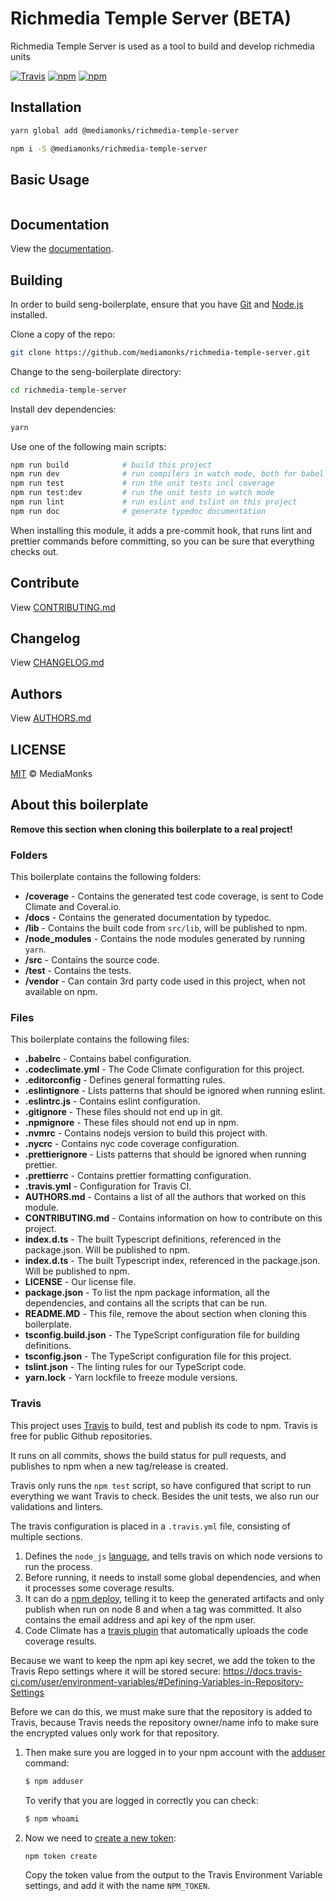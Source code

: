 # Richmedia Temple Server (BETA)

Richmedia Temple Server is used as a tool to build and develop richmedia units


[![Travis](https://img.shields.io/travis/mediamonks/richmedia-temple-server.svg)](https://travis-ci.org/mediamonks/richmedia-temple-server)
[![npm](https://img.shields.io/npm/v/@mediamonks/richmedia-temple-server.svg?maxAge=2592000)](https://www.npmjs.com/package/@mediamonks/richmedia-temple-server)
[![npm](https://img.shields.io/npm/dm/@mediamonks/richmedia-temple-server.svg?maxAge=2592000)](https://www.npmjs.com/package/@mediamonks/richmedia-temple-server)
<!-- [![Code Climate](https://img.shields.io/codeclimate/github/mediamonks/seng-boilerplate.svg?maxAge=2592000)](https://codeclimate.com/github/mediamonks/seng-boilerplate) -->
<!-- [![Coveralls](https://img.shields.io/coveralls/mediamonks/seng-boilerplate.svg?maxAge=2592000)](https://coveralls.io/github/mediamonks/seng-boilerplate?branch=master) -->

## Installation

```sh
yarn global add @mediamonks/richmedia-temple-server
```

```sh
npm i -S @mediamonks/richmedia-temple-server
```


## Basic Usage

```ts

```


## Documentation

View the [documentation](http://mediamonks.github.io/richmedia-temple-server/).


## Building

In order to build seng-boilerplate, ensure that you have [Git](http://git-scm.com/downloads)
and [Node.js](http://nodejs.org/) installed.

Clone a copy of the repo:
```sh
git clone https://github.com/mediamonks/richmedia-temple-server.git
```

Change to the seng-boilerplate directory:
```sh
cd richmedia-temple-server
```

Install dev dependencies:
```sh
yarn
```

Use one of the following main scripts:
```sh
npm run build            # build this project
npm run dev              # run compilers in watch mode, both for babel and typescript
npm run test             # run the unit tests incl coverage
npm run test:dev         # run the unit tests in watch mode
npm run lint             # run eslint and tslint on this project
npm run doc              # generate typedoc documentation
```

When installing this module, it adds a pre-commit hook, that runs lint and prettier commands
before committing, so you can be sure that everything checks out.


## Contribute

View [CONTRIBUTING.md](./CONTRIBUTING.md)


## Changelog

View [CHANGELOG.md](./CHANGELOG.md)


## Authors

View [AUTHORS.md](./AUTHORS.md)


## LICENSE

[MIT](./LICENSE) © MediaMonks


## About this boilerplate

**Remove this section when cloning this boilerplate to a real project!**

### Folders

This boilerplate contains the following folders:
* **/coverage** - Contains the generated test code coverage, is sent to Code
Climate and Coveral.io.
* **/docs** - Contains the generated documentation by typedoc.
* **/lib** - Contains the built code from `src/lib`, will be published to npm.
* **/node_modules** - Contains the node modules generated by running `yarn`.
* **/src** - Contains the source code.
* **/test** - Contains the tests.
* **/vendor** - Can contain 3rd party code used in this project, when not
available on npm.

### Files

This boilerplate contains the following files:
* **.babelrc** - Contains babel configuration.
* **.codeclimate.yml** - The Code Climate configuration for this project.
* **.editorconfig** - Defines general formatting rules.
* **.eslintignore** - Lists patterns that should be ignored when running eslint.
* **.eslintrc.js** - Contains eslint configuration.
* **.gitignore** - These files should not end up in git.
* **.npmignore** - These files should not end up in npm.
* **.nvmrc** - Contains nodejs version to build this project with.
* **.nycrc** - Contains nyc code coverage configuration.
* **.prettierignore** - Lists patterns that should be ignored when running prettier.
* **.prettierrc** - Contains prettier formatting configuration.
* **.travis.yml** - Configuration for Travis CI.
* **AUTHORS.md** - Contains a list of all the authors that worked on this module.
* **CONTRIBUTING.md** - Contains information on how to contribute on this project.
* **index.d.ts** - The built Typescript definitions, referenced in the package.json.
Will be published to npm.
* **index.d.ts** - The built Typescript index, referenced in the package.json.
Will be published to npm.
* **LICENSE** - Our license file.
* **package.json** - To list the npm package information, all the dependencies,
and contains all the scripts that can be run.
* **README.MD** - This file, remove the about section when cloning this boilerplate.
* **tsconfig.build.json** - The TypeScript configuration file for building definitions.
* **tsconfig.json** - The TypeScript configuration file for this project.
* **tslint.json** - The linting rules for our TypeScript code.
* **yarn.lock** - Yarn lockfile to freeze module versions.

### Travis

This project uses [Travis](https://travis-ci.org) to build, test and
publish its code to npm. Travis is free for public Github repositories.

It runs on all commits, shows the build status for pull requests, and
publishes to npm when a new tag/release is created.

Travis only runs the `npm test` script, so have configured that script
to run everything we want Travis to check. Besides the unit tests, we
also run our validations and linters.

The travis configuration is placed in a `.travis.yml` file, consisting
of multiple sections.

1.  Defines the `node_js` [language](https://docs.travis-ci.com/user/languages/javascript-with-nodejs),
    and tells travis on which node versions to run the process.
2.  Before running, it needs to install some global dependencies, and
    when it processes some coverage results.
3.  It can do a [npm deploy](https://docs.travis-ci.com/user/deployment/npm),
    telling it to keep the generated artifacts and only publish when run
    on node 8 and when a tag was committed. It also contains the email
    address and api key of the npm user.
4.  Code Climate has a [travis plugin](https://docs.travis-ci.com/user/code-climate/)
    that automatically uploads the code coverage results.

Because we want to keep the npm api key secret, we add the token to the Travis Repo settings
where it will be stored secure:
https://docs.travis-ci.com/user/environment-variables/#Defining-Variables-in-Repository-Settings

Before we can do this, we must make sure that the repository is added
to Travis, because Travis needs the repository owner/name info to make
sure the encrypted values only work for that repository.

1.  Then make sure you are logged in to your npm account with the
    [adduser](https://docs.npmjs.com/cli/adduser) command:

    ```sh
    $ npm adduser
    ```

    To verify that you are logged in correctly you can check:

    ```sh
    $ npm whoami
    ```

3.  Now we need to [create a new token](https://docs.npmjs.com/getting-started/working_with_tokens):

    ```sh
    npm token create
    ```

    Copy the token value from the output to the Travis Environment Variable settings, and
    add it with the name `NPM_TOKEN`.
